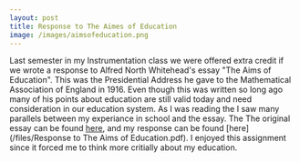 ```yaml
---
layout: post
title: Response to The Aimes of Education
image: /images/aimsofeducation.png
---
```


Last semester in my Instrumentation class we were offered extra credit if we wrote a response to Alfred North Whitehead's essay "The Aims of Education". This was the Presidential Address he gave to the Mathematical Association of England in 1916. Even though this was written so long ago many of his points about education are still valid today and need consideration in our education system. As I was reading the I saw many parallels between my experiance in school and the essay. The The original essay can be found [here](/files/Whitehead1916a.pdf), and my response can be found [here](/files/Response to The Aims of Education.pdf). I enjoyed this assignment since it forced me to think more critially about my education.

